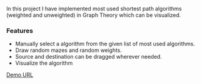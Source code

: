 
<br />
In this project I have implemented most used shortest path algorithms (weighted and unweighted) in Graph Theory which can be visualized.

### Features

<ul>
<li>
Manually select a algorithm from the given list of most used algorithms.
</li>
<li>
Draw random mazes and random weights.
</li>
<li>
Source and destination can be dragged wherever needed.
</li>
<li>
Visualize the algorithm
</li>
</ul>

[Demo URL](https://uppeabhishek.github.io/pathfinding-visualizer/)